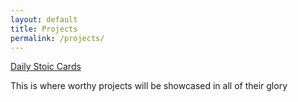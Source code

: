 ```yaml
---
layout: default
title: Projects
permalink: /projects/
---
```


[Daily Stoic Cards](https://brandonlopes.ca/daily_stoic_cards/)



This is where worthy projects will be showcased in all of their glory
